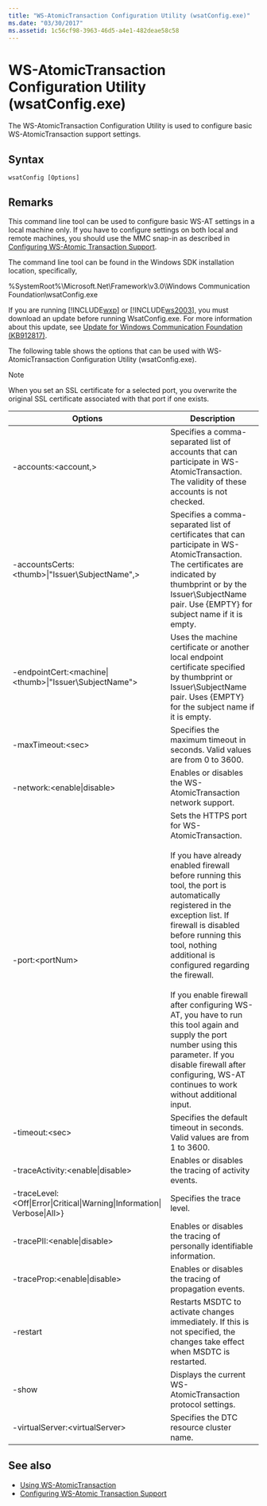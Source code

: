 ```yaml
---
title: "WS-AtomicTransaction Configuration Utility (wsatConfig.exe)"
ms.date: "03/30/2017"
ms.assetid: 1c56cf98-3963-46d5-a4e1-482deae58c58
---
```

# WS-AtomicTransaction Configuration Utility (wsatConfig.exe)
The WS-AtomicTransaction Configuration Utility is used to configure basic WS-AtomicTransaction support settings.  
  
## Syntax  
  
```console  
wsatConfig [Options]  
```  
  
## Remarks  
 This command line tool can be used to configure basic WS-AT settings in a local machine only. If you have to configure settings on both local and remote machines, you should use the MMC snap-in as described in [Configuring WS-Atomic Transaction Support](./feature-details/configuring-ws-atomic-transaction-support.md).  
  
 The command line tool can be found in the Windows SDK installation location, specifically,  
  
 %SystemRoot%\Microsoft.Net\Framework\v3.0\Windows Communication Foundation\wsatConfig.exe  
  
 If you are running [!INCLUDE[wxp](../../../includes/wxp-md.md)] or [!INCLUDE[ws2003](../../../includes/ws2003-md.md)], you must download an update before running WsatConfig.exe. For more information about this update, see [Update for Windows Communication Foundation (KB912817)](https://www.microsoft.com/download/details.aspx?id=21520).  
  
 The following table shows the options that can be used with WS-AtomicTransaction Configuration Utility (wsatConfig.exe).  
  
> [!NOTE]
> When you set an SSL certificate for a selected port, you overwrite the original SSL certificate associated with that port if one exists.  
  
|Options|Description|  
|-------------|-----------------|  
|-accounts:\<account,>|Specifies a comma-separated list of accounts that can participate in WS-AtomicTransaction. The validity of these accounts is not checked.|  
|-accountsCerts:\<thumb>&#124;"Issuer\SubjectName",>|Specifies a comma-separated list of certificates that can participate in WS-AtomicTransaction. The certificates are indicated by thumbprint or by the Issuer\SubjectName pair. Use {EMPTY} for subject name if it is empty.|  
|-endpointCert:<machine&#124;\<thumb>&#124;"Issuer\SubjectName">|Uses the machine certificate or another local endpoint certificate specified by thumbprint or Issuer\SubjectName pair. Uses {EMPTY} for the subject name if it is empty.|  
|-maxTimeout:\<sec>|Specifies the maximum timeout in seconds. Valid values are from 0 to 3600.|  
|-network:\<enable&#124;disable>|Enables or disables the WS-AtomicTransaction network support.|  
|-port:\<portNum>|Sets the HTTPS port for WS-AtomicTransaction.<br /><br /> If you have already enabled firewall before running this tool, the port is automatically registered in the exception list. If firewall is disabled before running this tool, nothing additional is configured regarding the firewall.<br /><br /> If you enable firewall after configuring WS-AT, you have to run this tool again and supply the port number using this parameter. If you disable firewall after configuring, WS-AT continues to work without additional input.|  
|-timeout:\<sec>|Specifies the default timeout in seconds. Valid values are from 1 to 3600.|  
|-traceActivity:\<enable&#124;disable>|Enables or disables the tracing of activity events.|  
|-traceLevel:\<Off&#124;Error&#124;Critical&#124;Warning&#124;Information&#124; Verbose&#124;All>}|Specifies the trace level.|  
|-tracePII:\<enable&#124;disable>|Enables or disables the tracing of personally identifiable information.|  
|-traceProp:\<enable&#124;disable>|Enables or disables the tracing of propagation events.|  
|-restart|Restarts MSDTC to activate changes immediately. If this is not specified, the changes take effect when MSDTC is restarted.|  
|-show|Displays the current WS-AtomicTransaction protocol settings.|  
|-virtualServer:\<virtualServer>|Specifies the DTC resource cluster name.|  
  
## See also

- [Using WS-AtomicTransaction](./feature-details/using-ws-atomictransaction.md)
- [Configuring WS-Atomic Transaction Support](./feature-details/configuring-ws-atomic-transaction-support.md)
